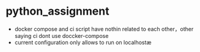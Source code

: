 # python_assignment
* docker compose and ci script have nothin related to each other，other saying ci dont use doccker-compose
* current configuration only allows to run on localhostæ
